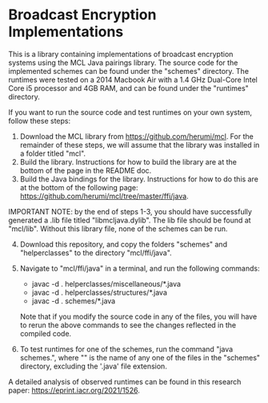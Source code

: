 # Broadcast Encryption Implementations

This is a library containing implementations of broadcast encryption systems using the MCL Java pairings library. The source code for the implemented schemes can be found under the "schemes" directory. The runtimes were tested on a 2014 Macbook Air with a 1.4 GHz Dual-Core Intel Core i5 processor and 4GB RAM, and can be found under the "runtimes" directory. 

If you want to run the source code and test runtimes on your own system, follow these steps:

1. Download the MCL library from https://github.com/herumi/mcl. For the remainder of these steps, we will assume that the library was installed in a folder titled "mcl".
2. Build the library. Instructions for how to build the library are at the bottom of the page in the README doc.
3. Build the Java bindings for the library. Instructions for how to do this are at the bottom of the following page: https://github.com/herumi/mcl/tree/master/ffi/java.

IMPORTANT NOTE: by the end of steps 1-3, you should have successfully generated a .lib file titled "libmcljava.dylib". The lib file should be found at "mcl/lib". Without this library file, none of the schemes can be run.

4. Download this repository, and copy the folders "schemes" and "helperclasses" to the directory "mcl/ffi/java".
5. Navigate to "mcl/ffi/java" in a terminal, and run the following commands:
   * javac -d . helperclasses/miscellaneous/*.java
   * javac -d . helperclasses/structures/*.java
   * javac -d . schemes/*.java
    
   Note that if you modify the source code in any of the files, you will have to rerun the above commands to see the changes reflected in the compiled code.
   
6. To test runtimes for one of the schemes, run the command "java schemes.<NAMEOFCLASS>", where "<NAMEOFCLASS>" is the name of any one of the files in the "schemes" directory, excluding the '.java' file extension.  


A detailed analysis of observed runtimes can be found in this research paper: https://eprint.iacr.org/2021/1526.
